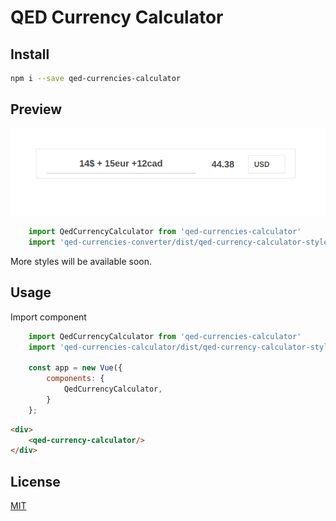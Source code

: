 # QED Currency Calculator

## Install

```bash
npm i --save qed-currencies-calculator
```
## Preview

![Component Preview](https://raw.githubusercontent.com/QEDteam/qed-currencies-calculator/master/dist/calculator.png)
```javascript
    import QedCurrencyCalculator from 'qed-currencies-calculator'
    import 'qed-currencies-converter/dist/qed-currency-calculator-style.css'
```
More styles will be available soon.

## Usage

Import component

```javascript
    import QedCurrencyCalculator from 'qed-currencies-calculator'
    import 'qed-currencies-calculator/dist/qed-currency-calculator-style.css'

    const app = new Vue({
        components: {
            QedCurrencyCalculator,
        }
    };
```

```html
<div>
    <qed-currency-calculator/>
</div>
```

## License

[MIT](http://vjpr.mit-license.org)

[npm-image]: https://img.shields.io/npm/v/live-xxx.svg
[npm-url]: https://npmjs.org/package/live-xxx
[travis-image]: https://img.shields.io/travis/live-js/live-xxx/master.svg
[travis-url]: https://travis-ci.org/live-js/live-xxx
[coveralls-image]: https://img.shields.io/coveralls/live-js/live-xxx/master.svg
[coveralls-url]: https://coveralls.io/r/live-js/live-xxx?branch=master

